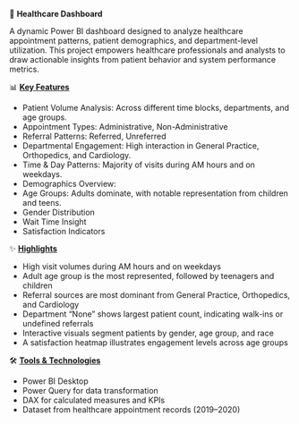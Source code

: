 🏥 <inbs>**Healthcare Dashboard**</ins>

A dynamic Power BI dashboard designed to analyze healthcare appointment patterns, patient demographics, and department-level utilization. This project empowers healthcare professionals and analysts to draw actionable insights from patient behavior and system performance metrics.

📊 <ins>**Key Features**</ins>
- Patient Volume Analysis: Across different time blocks, departments, and age groups.
- Appointment Types:
  Administrative,
  Non-Administrative
- Referral Patterns:
  Referred,
  Unreferred
- Departmental Engagement: High interaction in General Practice, Orthopedics, and Cardiology.
- Time & Day Patterns: Majority of visits during AM hours and on weekdays.
- Demographics Overview:
- Age Groups: Adults dominate, with notable representation from children and teens.
- Gender Distribution
- Wait Time Insight
- Satisfaction Indicators

✨ <ins>**Highlights**</ins>
- High visit volumes during AM hours and on weekdays
- Adult age group is the most represented, followed by teenagers and children
- Referral sources are most dominant from General Practice, Orthopedics, and Cardiology
- Department “None” shows largest patient count, indicating walk-ins or undefined referrals
- Interactive visuals segment patients by gender, age group, and race
- A satisfaction heatmap illustrates engagement levels across age groups

  
🛠️ <ins>**Tools & Technologies**</ins>
- Power BI Desktop
- Power Query for data transformation
- DAX for calculated measures and KPIs
- Dataset from healthcare appointment records (2019–2020)


